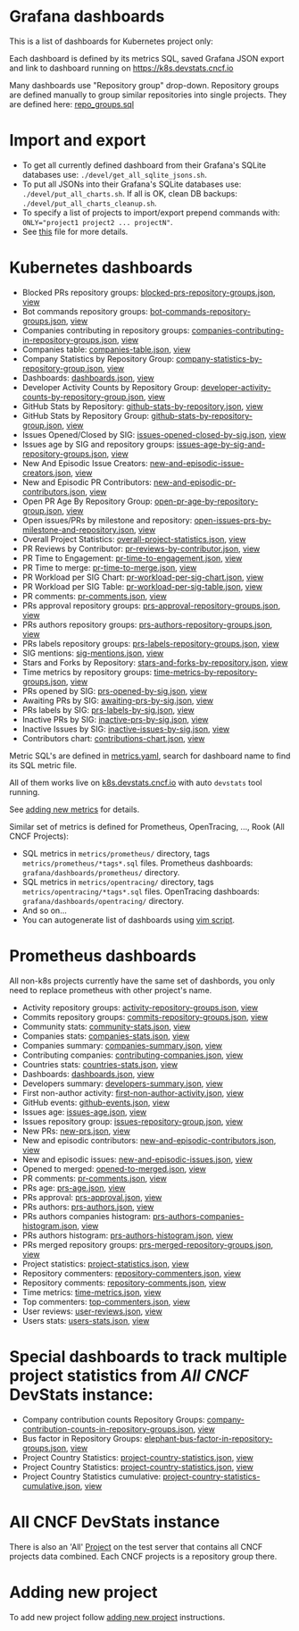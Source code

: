 # Grafana dashboards

This is a list of dashboards for Kubernetes project only:

Each dashboard is defined by its metrics SQL, saved Grafana JSON export and link to dashboard running on <https://k8s.devstats.cncf.io>

Many dashboards use "Repository group" drop-down. Repository groups are defined manually to group similar repositories into single projects.
They are defined here: [repo_groups.sql](https://github.com/cncf/devstats/blob/master/scripts/kubernetes/repo_groups.sql)


# Import and export

- To get all currently defined dashboard from their Grafana's SQLite databases use: `./devel/get_all_sqlite_jsons.sh`.
- To put all JSONs into their Grafana's SQLite databases use: `./devel/put_all_charts.sh`. If all is OK, clean DB backups: `./devel/put_all_charts_cleanup.sh`.
- To specify a list of projects to import/export prepend commands with: `ONLY="project1 project2 ... projectN"`.
- See [this](https://github.com/cncf/devstats/blob/master/SQLITE.md) file for more details.


# Kubernetes dashboards

- Blocked PRs repository groups: [blocked-prs-repository-groups.json](https://github.com/cncf/devstats/blob/master/grafana/dashboards/kubernetes/blocked-prs-repository-groups.json), [view](https://k8s.devstats.cncf.io/d/4/blocked-prs-repository-groups?orgId=1)
- Bot commands repository groups: [bot-commands-repository-groups.json](https://github.com/cncf/devstats/blob/master/grafana/dashboards/kubernetes/bot-commands-repository-groups.json), [view](https://k8s.devstats.cncf.io/d/5/bot-commands-repository-groups?orgId=1)
- Companies contributing in repository groups: [companies-contributing-in-repository-groups.json](https://github.com/cncf/devstats/blob/master/grafana/dashboards/kubernetes/companies-contributing-in-repository-groups.json), [view](https://k8s.devstats.cncf.io/d/11/companies-contributing-in-repository-groups?orgId=1)
- Companies table: [companies-table.json](https://github.com/cncf/devstats/blob/master/grafana/dashboards/kubernetes/companies-table.json), [view](https://k8s.devstats.cncf.io/d/9/companies-table?orgId=1)
- Company Statistics by Repository Group: [company-statistics-by-repository-group.json](https://github.com/cncf/devstats/blob/master/grafana/dashboards/kubernetes/company-statistics-by-repository-group.json), [view](https://k8s.devstats.cncf.io/d/8/company-statistics-by-repository-group?orgId=1)
- Dashboards: [dashboards.json](https://github.com/cncf/devstats/blob/master/grafana/dashboards/kubernetes/dashboards.json), [view](https://k8s.devstats.cncf.io/d/12/dashboards?orgId=1)
- Developer Activity Counts by Repository Group: [developer-activity-counts-by-repository-group.json](https://github.com/cncf/devstats/blob/master/grafana/dashboards/kubernetes/developer-activity-counts-by-repository-group.json), [view](https://k8s.devstats.cncf.io/d/13/developer-activity-counts-by-repository-group?orgId=1)
- GitHub Stats by Repository: [github-stats-by-repository.json](https://github.com/cncf/devstats/blob/master/grafana/dashboards/kubernetes/github-stats-by-repository.json), [view](https://k8s.devstats.cncf.io/d/49/github-stats-by-repository?orgId=1)
- GitHub Stats by Repository Group: [github-stats-by-repository-group.json](https://github.com/cncf/devstats/blob/master/grafana/dashboards/kubernetes/github-stats-by-repository-group.json), [view](https://k8s.devstats.cncf.io/d/48/github-stats-by-repository-group?orgId=1)
- Issues Opened/Closed by SIG: [issues-opened-closed-by-sig.json](https://github.com/cncf/devstats/blob/master/grafana/dashboards/kubernetes/issues-opened-closed-by-sig.json), [view](https://k8s.devstats.cncf.io/d/39/issues-opened-closed-by-sig?orgId=1)
- Issues age by SIG and repository groups: [issues-age-by-sig-and-repository-groups.json](https://github.com/cncf/devstats/blob/master/grafana/dashboards/kubernetes/issues-age-by-sig-and-repository-groups.json), [view](https://k8s.devstats.cncf.io/d/15/issues-age-by-sig-and-repository-groups?orgId=1)
- New And Episodic Issue Creators: [new-and-episodic-issue-creators.json](https://github.com/cncf/devstats/blob/master/grafana/dashboards/kubernetes/new-and-episodic-issue-creators.json), [view](https://k8s.devstats.cncf.io/d/19/new-and-episodic-issue-creators?orgId=1)
- New and Episodic PR Contributors: [new-and-episodic-pr-contributors.json](https://github.com/cncf/devstats/blob/master/grafana/dashboards/kubernetes/new-and-episodic-pr-contributors.json), [view](https://k8s.devstats.cncf.io/d/18/new-and-episodic-pr-contributors?orgId=1)
- Open PR Age By Repository Group: [open-pr-age-by-repository-group.json](https://github.com/cncf/devstats/blob/master/grafana/dashboards/kubernetes/open-pr-age-by-repository-group.json), [view](https://k8s.devstats.cncf.io/d/25/open-pr-age-by-repository-group?orgId=1)
- Open issues/PRs by milestone and repository: [open-issues-prs-by-milestone-and-repository.json](https://github.com/cncf/devstats/blob/master/grafana/dashboards/kubernetes/open-issues-prs-by-milestone-and-repository.json), [view](https://k8s.devstats.cncf.io/d/22/open-issues-prs-by-milestone-and-repository?orgId=1)
- Overall Project Statistics: [overall-project-statistics.json](https://github.com/cncf/devstats/blob/master/grafana/dashboards/kubernetes/overall-project-statistics.json), [view](https://k8s.devstats.cncf.io/d/24/overall-project-statistics?orgId=1)
- PR Reviews by Contributor: [pr-reviews-by-contributor.json](https://github.com/cncf/devstats/blob/master/grafana/dashboards/kubernetes/pr-reviews-by-contributor.json), [view](https://k8s.devstats.cncf.io/d/46/pr-reviews-by-contributor?orgId=1)
- PR Time to Engagement: [pr-time-to-engagement.json](https://github.com/cncf/devstats/blob/master/grafana/dashboards/kubernetes/pr-time-to-engagement.json), [view](https://k8s.devstats.cncf.io/d/14/pr-time-to-engagement?orgId=1)
- PR Time to merge: [pr-time-to-merge.json](https://github.com/cncf/devstats/blob/master/grafana/dashboards/kubernetes/pr-time-to-merge.json), [view](https://k8s.devstats.cncf.io/d/21/pr-time-to-merge?orgId=1)
- PR Workload per SIG Chart: [pr-workload-per-sig-chart.json](https://github.com/cncf/devstats/blob/master/grafana/dashboards/kubernetes/pr-workload-per-sig-chart.json), [view](https://k8s.devstats.cncf.io/d/33/pr-workload-per-sig-chart?orgId=1)
- PR Workload per SIG Table: [pr-workload-per-sig-table.json](https://github.com/cncf/devstats/blob/master/grafana/dashboards/kubernetes/pr-workload-per-sig-table.json), [view](https://k8s.devstats.cncf.io/d/34/pr-workload-per-sig-table?orgId=1)
- PR comments: [pr-comments.json](https://github.com/cncf/devstats/blob/master/grafana/dashboards/kubernetes/pr-comments.json), [view](https://k8s.devstats.cncf.io/d/23/pr-comments?orgId=1)
- PRs approval repository groups: [prs-approval-repository-groups.json](https://github.com/cncf/devstats/blob/master/grafana/dashboards/kubernetes/prs-approval-repository-groups.json), [view](https://k8s.devstats.cncf.io/d/26/prs-approval-repository-groups?orgId=1)
- PRs authors repository groups: [prs-authors-repository-groups.json](https://github.com/cncf/devstats/blob/master/grafana/dashboards/kubernetes/prs-authors-repository-groups.json), [view](https://k8s.devstats.cncf.io/d/30/prs-authors-repository-groups?orgId=1)
- PRs labels repository groups: [prs-labels-repository-groups.json](https://github.com/cncf/devstats/blob/master/grafana/dashboards/kubernetes/prs-labels-repository-groups.json), [view](https://k8s.devstats.cncf.io/d/47/prs-labels-repository-groups?orgId=1)
- SIG mentions: [sig-mentions.json](https://github.com/cncf/devstats/blob/master/grafana/dashboards/kubernetes/sig-mentions.json), [view](https://k8s.devstats.cncf.io/d/41/sig-mentions?orgId=1)
- Stars and Forks by Repository: [stars-and-forks-by-repository.json](https://github.com/cncf/devstats/blob/master/grafana/dashboards/kubernetes/stars-and-forks-by-repository.json), [view](https://k8s.devstats.cncf.io/d/7/stars-and-forks-by-repository?orgId=1)
- Time metrics by repository groups: [time-metrics-by-repository-groups.json](https://github.com/cncf/devstats/blob/master/grafana/dashboards/kubernetes/time-metrics-by-repository-groups.json), [view](https://k8s.devstats.cncf.io/d/44/time-metrics-by-repository-groups?orgId=1)
- PRs opened by SIG: [prs-opened-by-sig.json](https://github.com/cncf/devstats/blob/master/grafana/dashboards/kubernetes/prs-opened-by-sig.json), [view](https://k8s.devstats.cncf.io/d/69/prs-opened-by-sig?orgId=1)
- Awaiting PRs by SIG: [awaiting-prs-by-sig.json](https://github.com/cncf/devstats/blob/master/grafana/dashboards/kubernetes/awaiting-prs-by-sig.json), [view](https://k8s.devstats.cncf.io/d/70/awaiting-prs-by-sig?orgId=1)
- PRs labels by SIG: [prs-labels-by-sig.json](https://github.com/cncf/devstats/blob/master/grafana/dashboards/kubernetes/prs-labels-by-sig.json), [view](https://k8s.devstats.cncf.io/d/71/prs-labels-by-sig?orgId=1)
- Inactive PRs by SIG: [inactive-prs-by-sig.json](https://github.com/cncf/devstats/blob/master/grafana/dashboards/kubernetes/inactive-prs-by-sig.json), [view](https://k8s.devstats.cncf.io/d/72/inactive-prs-by-sig?orgId=1)
- Inactive Issues by SIG: [inactive-issues-by-sig.json](https://github.com/cncf/devstats/blob/master/grafana/dashboards/kubernetes/inactive-issues-by-sig.json), [view](https://k8s.devstats.cncf.io/d/73/inactive-issues-by-sig?orgId=1)
- Contributors chart: [contributions-chart.json](https://github.com/cncf/devstats/blob/master/grafana/dashboards/kubernetes/contributions-chart.json), [view](https://k8s.devstats.cncf.io/d/74/contributions-chart?orgId=1)

Metric SQL's are defined in [metrics.yaml](https://github.com/cncf/devstats/blob/master/metrics/kubernetes/metrics.yaml), search for dashboard name to find its SQL metric file.

All of them works live on [k8s.devstats.cncf.io](https://k8s.devstats.cncf.io) with auto `devstats` tool running.

See [adding new metrics](https://github.com/cncf/devstats/blob/master/METRICS.md) for details.

Similar set of metrics is defined for Prometheus, OpenTracing, ..., Rook (All CNCF Projects):

- SQL metrics in `metrics/prometheus/` directory, tags `metrics/prometheus/*tags*.sql` files. Prometheus dashboards: `grafana/dashboards/prometheus/` directory.
- SQL metrics in `metrics/opentracing/` directory, tags `metrics/opentracing/*tags*.sql` files. OpenTracing dashboards: `grafana/dashboards/opentracing/` directory.
- And so on...
- You can autogenerate list of dashboards using [vim script](https://github.com/cncf/devstats/blob/master/util_sh/auto_gen_dashboards_info.vim).


# Prometheus dashboards

All non-k8s projects currently have the same set of dashbords, you only need to replace prometheus with other project's name.

- Activity repository groups: [activity-repository-groups.json](https://github.com/cncf/devstats/blob/master/grafana/dashboards/prometheus/activity-repository-groups.json), [view](https://prometheus.devstats.cncf.io/d/1/activity-repository-groups?orgId=1)
- Commits repository groups: [commits-repository-groups.json](https://github.com/cncf/devstats/blob/master/grafana/dashboards/prometheus/commits-repository-groups.json), [view](https://prometheus.devstats.cncf.io/d/2/commits-repository-groups?orgId=1)
- Community stats: [community-stats.json](https://github.com/cncf/devstats/blob/master/grafana/dashboards/prometheus/community-stats.json), [view](https://prometheus.devstats.cncf.io/d/3/community-stats?orgId=1)
- Companies stats: [companies-stats.json](https://github.com/cncf/devstats/blob/master/grafana/dashboards/prometheus/companies-stats.json), [view](https://prometheus.devstats.cncf.io/d/4/companies-stats?orgId=1)
- Companies summary: [companies-summary.json](https://github.com/cncf/devstats/blob/master/grafana/dashboards/prometheus/companies-summary.json), [view](https://prometheus.devstats.cncf.io/d/5/companies-summary?orgId=1)
- Contributing companies: [contributing-companies.json](https://github.com/cncf/devstats/blob/master/grafana/dashboards/prometheus/contributing-companies.json), [view](https://prometheus.devstats.cncf.io/d/7/contributing-companies?orgId=1)
- Countries stats: [countries-stats.json](https://github.com/cncf/devstats/blob/master/grafana/dashboards/prometheus/countries-stats.json), [view](https://prometheus.devstats.cncf.io/d/50/countries-stats?orgId=1)
- Dashboards: [dashboards.json](https://github.com/cncf/devstats/blob/master/grafana/dashboards/prometheus/dashboards.json), [view](https://prometheus.devstats.cncf.io/d/8/dashboards?orgId=1)
- Developers summary: [developers-summary.json](https://github.com/cncf/devstats/blob/master/grafana/dashboards/prometheus/developers-summary.json), [view](https://prometheus.devstats.cncf.io/d/9/developers-summary?orgId=1)
- First non-author activity: [first-non-author-activity.json](https://github.com/cncf/devstats/blob/master/grafana/dashboards/prometheus/first-non-author-activity.json), [view](https://prometheus.devstats.cncf.io/d/10/first-non-author-activity?orgId=1)
- GitHub events: [github-events.json](https://github.com/cncf/devstats/blob/master/grafana/dashboards/prometheus/github-events.json), [view](https://prometheus.devstats.cncf.io/d/47/github-events?orgId=1)
- Issues age: [issues-age.json](https://github.com/cncf/devstats/blob/master/grafana/dashboards/prometheus/issues-age.json), [view](https://prometheus.devstats.cncf.io/d/11/issues-age?orgId=1)
- Issues repository group: [issues-repository-group.json](https://github.com/cncf/devstats/blob/master/grafana/dashboards/prometheus/issues-repository-group.json), [view](https://prometheus.devstats.cncf.io/d/12/issues-repository-group?orgId=1)
- New PRs: [new-prs.json](https://github.com/cncf/devstats/blob/master/grafana/dashboards/prometheus/new-prs.json), [view](https://prometheus.devstats.cncf.io/d/15/new-prs?orgId=1)
- New and episodic contributors: [new-and-episodic-contributors.json](https://github.com/cncf/devstats/blob/master/grafana/dashboards/prometheus/new-and-episodic-contributors.json), [view](https://prometheus.devstats.cncf.io/d/13/new-and-episodic-contributors?orgId=1)
- New and episodic issues: [new-and-episodic-issues.json](https://github.com/cncf/devstats/blob/master/grafana/dashboards/prometheus/new-and-episodic-issues.json), [view](https://prometheus.devstats.cncf.io/d/14/new-and-episodic-issues?orgId=1)
- Opened to merged: [opened-to-merged.json](https://github.com/cncf/devstats/blob/master/grafana/dashboards/prometheus/opened-to-merged.json), [view](https://prometheus.devstats.cncf.io/d/16/opened-to-merged?orgId=1)
- PR comments: [pr-comments.json](https://github.com/cncf/devstats/blob/master/grafana/dashboards/prometheus/pr-comments.json), [view](https://prometheus.devstats.cncf.io/d/17/pr-comments?orgId=1)
- PRs age: [prs-age.json](https://github.com/cncf/devstats/blob/master/grafana/dashboards/prometheus/prs-age.json), [view](https://prometheus.devstats.cncf.io/d/19/prs-age?orgId=1)
- PRs approval: [prs-approval.json](https://github.com/cncf/devstats/blob/master/grafana/dashboards/prometheus/prs-approval.json), [view](https://prometheus.devstats.cncf.io/d/20/prs-approval?orgId=1)
- PRs authors: [prs-authors.json](https://github.com/cncf/devstats/blob/master/grafana/dashboards/prometheus/prs-authors.json), [view](https://prometheus.devstats.cncf.io/d/23/prs-authors?orgId=1)
- PRs authors companies histogram: [prs-authors-companies-histogram.json](https://github.com/cncf/devstats/blob/master/grafana/dashboards/prometheus/prs-authors-companies-histogram.json), [view](https://prometheus.devstats.cncf.io/d/21/prs-authors-companies-histogram?orgId=1)
- PRs authors histogram: [prs-authors-histogram.json](https://github.com/cncf/devstats/blob/master/grafana/dashboards/prometheus/prs-authors-histogram.json), [view](https://prometheus.devstats.cncf.io/d/22/prs-authors-histogram?orgId=1)
- PRs merged repository groups: [prs-merged-repository-groups.json](https://github.com/cncf/devstats/blob/master/grafana/dashboards/prometheus/prs-merged-repository-groups.json), [view](https://prometheus.devstats.cncf.io/d/24/prs-merged-repository-groups?orgId=1)
- Project statistics: [project-statistics.json](https://github.com/cncf/devstats/blob/master/grafana/dashboards/prometheus/project-statistics.json), [view](https://prometheus.devstats.cncf.io/d/18/project-statistics?orgId=1)
- Repository commenters: [repository-commenters.json](https://github.com/cncf/devstats/blob/master/grafana/dashboards/prometheus/repository-commenters.json), [view](https://prometheus.devstats.cncf.io/d/25/repository-commenters?orgId=1)
- Repository comments: [repository-comments.json](https://github.com/cncf/devstats/blob/master/grafana/dashboards/prometheus/repository-comments.json), [view](https://prometheus.devstats.cncf.io/d/26/repository-comments?orgId=1)
- Time metrics: [time-metrics.json](https://github.com/cncf/devstats/blob/master/grafana/dashboards/prometheus/time-metrics.json), [view](https://prometheus.devstats.cncf.io/d/27/time-metrics?orgId=1)
- Top commenters: [top-commenters.json](https://github.com/cncf/devstats/blob/master/grafana/dashboards/prometheus/top-commenters.json), [view](https://prometheus.devstats.cncf.io/d/28/top-commenters?orgId=1)
- User reviews: [user-reviews.json](https://github.com/cncf/devstats/blob/master/grafana/dashboards/prometheus/user-reviews.json), [view](https://prometheus.devstats.cncf.io/d/46/user-reviews?orgId=1)
- Users stats: [users-stats.json](https://github.com/cncf/devstats/blob/master/grafana/dashboards/prometheus/users-stats.json), [view](https://prometheus.devstats.cncf.io/d/48/users-stats?orgId=1)


# Special dashboards to track multiple project statistics from *All CNCF* DevStats instance:

- Company contribution counts Repository Groups: [company-contribution-counts-in-repository-groups.json](https://github.com/cncf/devstats/blob/master/grafana/dashboards/all/company-contribution-counts-in-repository-groups.json), [view](https://all.devstats.cncf.io/d/83/company-contribution-counts-in-repository-groups)
- Bus factor in Repository Groups: [elephant-bus-factor-in-repository-groups.json](https://github.com/cncf/devstats/blob/master/grafana/dashboards/all/elephant-bus-factor-in-repository-groups.json), [view](https://all.devstats.cncf.io/d/84/elephant-bus-factor-in-repository-groups)
- Project Country Statistics: [project-country-statistics.json](https://github.com/cncf/devstats/blob/master/grafana/dashboards/all/project-country-statistics.json), [view](https://all.devstats.cncf.io/d/85/project-country-statistics)
- Project Country Statistics: [project-country-statistics.json](https://github.com/cncf/devstats/blob/master/grafana/dashboards/all/project-country-statistics.json), [view](https://all.devstats.cncf.io/d/85/project-country-statistics)
- Project Country Statistics cumulative: [project-country-statistics-cumulative.json](https://github.com/cncf/devstats/blob/master/grafana/dashboards/all/project-country-statistics-cumulative.json), [view](https://all.devstats.cncf.io/d/86/project-country-statistics-cumulative)


# All CNCF DevStats instance

There is also an 'All' [Project](https://all.devstats.cncf.io) on the test server that contains all CNCF projects data combined. Each CNCF projects is a repository group there.


# Adding new project

To add new project follow [adding new project](https://github.com/cncf/devstats/blob/master/ADDING_NEW_PROJECT.md) instructions.
